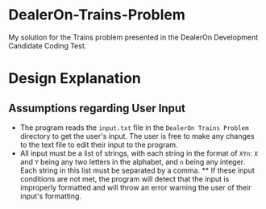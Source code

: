 # DealerOn-Trains-Problem
My solution for the Trains problem presented in the DealerOn Development Candidate Coding Test.

# Design Explanation

## Assumptions regarding User Input
* The program reads the  `input.txt` file in the `DealerOn Trains Problem` directory to get the user's input. The user is free to make any changes to the text file to edit their input to the program.
* All input must be a list of strings, with each string in the format of `XYn`: `X` and `Y` being any two letters in the alphabet, and `n` being any integer. Each string in this list must be separated by a comma.
** If these input conditions are not met, the program will detect that the input is improperly formatted and will throw an error warning the user of their input's formatting.
